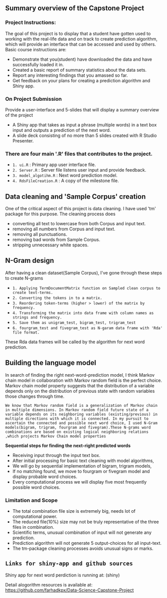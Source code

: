 

## **Summary overview of the Capstone Project**

### Project Instructions:
The goal of this project is to display that a student have gotten used to working with the real-life data and on track to create prediction algorithm, which will provide an interface that can be accessed and used by others. Basic course instructions are:
  - Demonstrate that you(student) have downloaded the data and have successfully loaded it in.
  - Created a basic report of summary statistics about the data sets.
  - Report any interesting findings that you amassed so far.
  - Get feedback on your plans for creating a prediction algorithm and Shiny app.

### On Project Submission
Provide a user-interface and 5-slides that will display a summary overview of the project

* A Shiny app that takes as input a phrase (multiple words) in a text box input and outputs a prediction of the next word.
* A slide deck consisting of no more than 5 slides created with R Studio Presenter.

### There are four main '.R' files that contributes to the project.
* `1. ui.R` : Primary app user interface file.
* `2. Server.R` : Server file listens user input and provide feedback.
* `3. model_algotihm.R` : Next word prediction model.
* `4. RdsFileCreation.R` : A copy of the milestone file.

## Data cleaning and 'Sample Corpus' creation
One of the critical aspect of this project is data cleaning. I have used 'tm' package for this purpose. The cleaning process
does
- converting all text to lowercase from both Corpus and input text.
- removing all numbers from Corpus and input text.
- removing all punctuations.
- removing bad words from Sample Corpus.
- stripping unnecessary white spaces.

## N-Gram design
After having a clean dataset(Sample Corpus), I've gone through these steps to create N-grams
* `1. Applying TermDocumentMatrix function on Sampled clean corpus to create text-terms.`
* `2. Converting the tokens in to a matrix.`
* `3. Reordering token-terms (higher > lower) of the matrix by frequency.`
* `4. Transforming the matrix into data frame with column names as strings and frequency.`
* `5. Save them as unigram_test, bigram_test, trigram_test`
* `6. fourgram_test and fivegram_test as N-garam data frame with 'Rda' file format.`

These Rda data frames will be called by the algorithm for next word prediction.

## Building the language model
In search of finding the right next-word-prediction model, I think Markov chain model in collaboration with Markov 
random field is the perfect choice. Markov chain model property suggests that the distribution of a variable depends only on the distribution of previous state with random variables those changes through time.

`We know that Markov random field is a generalization of Markov chain in multiple dimensions. In Markov random field future state of a variable depends on its neighboring variables (existing/previous) in multiple directions with which it is connected.
In my pursuit to ascertain the connected and possible next word choice, I used N-Gram models(bigram, trigram, fourgram and fivegram).These N-grams word combinations are based on existing logical neighboring relations ,which projects Markov Chain model properties`

**Sequential steps for finding the next-right predicted words**
* Receiving input through the input text box. 
* After initial processing for basic text cleaning with model algorithms,
* We will go by sequential implementation of bigram, trigram models, 
* If no matching found, we move to fourgram or fivegram model and display probable word choices.
* Every computational process we will display five most frequently possible word choices.

### Limitation and Scope
* The total combination file size is extremely big, needs lot of computational power.
* The reduced file(10%) size may not be truly representative of the three files in combination.
* Scientific terms, unusual combination of input will not generate any prediction.
* Prediction algorithm will not generate 5 output-choices for all input-text.
* The tm-package cleaning processes avoids unusual signs or marks.

## **`Links for shiny-app and github sources`**

Shiny app for next word perdiction is running at: (shiny)

Detail alogorithm resources is available at: https://github.com/farhadkpx/Data-Science-Capstone-Project

